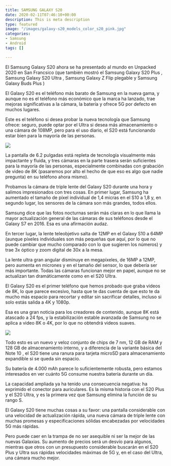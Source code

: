 ```yaml
---
title: SAMSUNG GALAXY S20
date: 2020-02-11T07:46:10+00:00
description: This is meta description
type: featured
image: "/images/galaxy-s20_models_color_s20_pink.jpg"
categories:
- Samsung
- Android
tags: []

---
```

El Samsung Galaxy S20 ahora se ha presentado al mundo en Unpacked 2020 en San Francsico (que también mostró el Samsung Galaxy S20 Plus , Samsung Galaxy S20 Ultra , Samsung Galaxy Z Flip plegable y Samsung Galaxy Buds Plus )

El Galaxy S20 es el teléfono más barato de Samsung en la nueva gama, y ​​aunque no es el teléfono más económico que la marca ha lanzado, trae mejoras significativas a la cámara, la batería y ofrece 5G por defecto en muchos lugares.

Este es el teléfono si desea probar la nueva tecnología que Samsung ofrece: seguro, puede optar por el Ultra si desea más almacenamiento o una cámara de 108MP, pero para el uso diario, el S20 está funcionando estar bien para la mayoría de las personas.

![](/images/cl-galaxy-s20-sm-g980-sm-g980fzajcho-rcosmicgray-thumb-207758089.webp)

La pantalla de 6.2 pulgadas está repleta de tecnología visualmente más impactante y fluida, y tres cámaras en la parte trasera serán suficientes para la mayoría de las personas, especialmente combinadas con grabación de video de 8K (pasaremos por alto el hecho de que eso es algo que nadie pregunta) en su teléfono ahora mismo).

Probamos la cámara de triple lente del Galaxy S20 durante una hora y salimos impresionados con tres cosas. En primer lugar, Samsung ha aumentado el tamaño de píxel individual de 1,4 micras en el S10 a 1,8 y, en segundo lugar, los sensores de la cámara son más grandes, todos ellos. 

Samsung dice que las fotos nocturnas serán más claras en lo que llama la mayor actualización general de las cámaras de sus teléfonos desde el Galaxy S7 en 2016. Esa es una afirmación audaz.

En tercer lugar, la lente teleobjetivo salta de 12MP en el Galaxy S10 a 64MP (aunque píxeles individuales son más pequeñas que aquí, por lo que no puede cambiar que mucho comparado con lo que sugieren los números) y trae 3x óptico y zoom digital de 30x a la mesa.

La lente ultra gran angular disminuye en megapíxeles, de 16MP a 12MP, pero aumenta en micrones y en el tamaño del sensor, lo que debería ser más importante. Todas las cámaras funcionan mejor en papel, aunque no se actualizan tan dramáticamente como en el S20 Ultra.

El Galaxy S20 es el primer teléfono que hemos probado que graba videos de 8K, lo que parece excesivo, hasta que te das cuenta de que esto te da mucho más espacio para recortar y editar sin sacrificar detalles, incluso si solo estás salida a 4K y 1080p. 

Esa es una gran noticia para los creadores de contenido, aunque 8K está atascado a 24 fps, y la estabilización estable avanzada de Samsung no se aplica a video 8K o 4K, por lo que no obtendrá videos suaves.

![](https://andro4all.com/files/2020/02/Samsung-Galaxy-S20-Ultra-pantalla.jpg)

Todo esto es un nuevo y veloz conjunto de chips de 7 nm, 12 GB de RAM y 128 GB de almacenamiento interno, y a diferencia de la variante básica del Note 10 , el S20 tiene una ranura para tarjeta microSD para almacenamiento expandible si se queda sin espacio. 

Su batería de 4.000 mAh parece lo suficientemente robusta, pero estamos interesados ​​en ver cuánto 5G consume nuestra batería durante un día. 

La capacidad ampliada ya ha tenido una consecuencia negativa: ha exprimido el conector para auriculares. Es la misma historia con el S20 Plus y el S20 Ultra, y es la primera vez que Samsung elimina la función de su rango S.

El Galaxy S20 tiene muchas cosas a su favor: una pantalla considerable con una velocidad de actualización rápida, una nueva cámara de triple lente con muchas promesas y especificaciones sólidas encabezadas por velocidades 5G más rápidas. 

Pero puede caer en la trampa de no ser asequible ni ser la mejor de las nuevas Galaxias. Su aumento de precios será un desvío para algunos, mientras que otros con un presupuesto considerable buscarán en el S20 Plus y Ultra sus rápidas velocidades máximas de 5G y, en el caso del Ultra, una cámara mucho mejor.